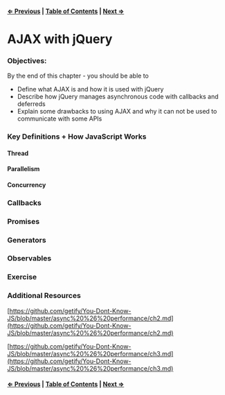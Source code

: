 #### [⇐ Previous](./04-ajax-with-jquery.md) | [Table of Contents](./../readme.md) | [Next ⇒](./06-design-patterns.md)

# AJAX with jQuery

### Objectives:

By the end of this chapter - you should be able to

- Define what AJAX is and how it is used with jQuery
- Describe how jQuery manages asynchronous code with callbacks and deferreds 
- Explain some drawbacks to using AJAX and why it can not be used to communicate with some APIs

### Key Definitions + How JavaScript Works

#### Thread

#### Parallelism 

#### Concurrency 

### Callbacks

### Promises

### Generators

### Observables

### Exercise

### Additional Resources

[https://github.com/getify/You-Dont-Know-JS/blob/master/async%20%26%20performance/ch2.md](https://github.com/getify/You-Dont-Know-JS/blob/master/async%20%26%20performance/ch2.md)

[https://github.com/getify/You-Dont-Know-JS/blob/master/async%20%26%20performance/ch3.md](https://github.com/getify/You-Dont-Know-JS/blob/master/async%20%26%20performance/ch3.md)

#### [⇐ Previous](./04-ajax-with-jquery.md) | [Table of Contents](./../readme.md) | [Next ⇒](./06-design-patterns.md)